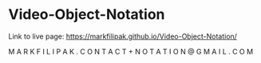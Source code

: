 # Video-Object-Notation
Link to live page: https://markfilipak.github.io/Video-Object-Notation/

M A R K F I L I P A K . C O N T A C T + N O T A T I O N @ G M A I L . C O M
